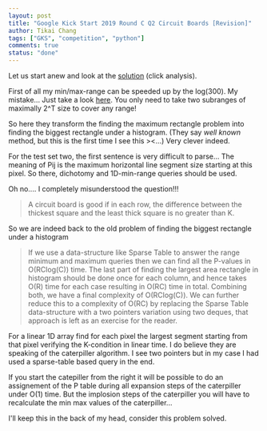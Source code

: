 ```yaml
---
layout: post
title: "Google Kick Start 2019 Round C Q2 Circuit Boards [Revision]"
author: Tikai Chang
tags: ["GKS", "competition", "python"]
comments: true
status: "done"
---
```

Let us start anew and look at the [solution](https://codingcompetitions.withgoogle.com/kickstart/round/0000000000050ff2/0000000000150aae) (click analysis).

First of all my min/max-range can be speeded up by the log(300). My mistake... Just take a look [here](https://www.geeksforgeeks.org/sparse-table/). You only need to take two subranges of maximally 2^T size to cover any range!

So here they transform the finding the maximum rectangle problem into finding the biggest rectangle under a histogram. (They say *well known* method, but this is the first time I see this ><...) Very clever indeed.

For the test set two, the first sentence is very difficult to parse... The meaning of Pij is the maximum horizontal line segment size starting at this pixel. So there, dichotomy and 1D-min-range queries should be used.

Oh no.... I completely misunderstood the question!!!
>A circuit board is good if in each row, the difference between the thickest square and the least thick square is no greater than K.


So we are indeed back to the old problem of finding the biggest rectangle under a histogram

>If we use a data-structure like Sparse Table to answer the range minimum and maximum queries then we can find all the P-values in O(RClog(C)) time. The last part of finding the largest area rectangle in histogram should be done once for each column, and hence takes O(R) time for each case resulting in O(RC) time in total. Combining both, we have a final complexity of O(RClog(C)). We can further reduce this to a complexity of O(RC) by replacing the Sparse Table data-structure with a two pointers variation using two deques, that approach is left as an exercise for the reader.

For a linear 1D array find for each pixel the largest segment starting from that pixel verifying the K-condition in linear time. I do believe they are speaking of the caterpiller algorithm. I see two pointers but in my case I had used a sparse-table based query in the end.

If you start the catepiller from the right it will be possible to do an assignement of the P table during all expansion steps of the caterpiller under O(1) time. But the implosion steps of the caterpiller you will have to recalculate the min max values of the caterpiller...

I'll keep this in the back of my head, consider this problem solved.
